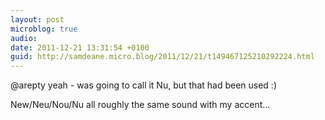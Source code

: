 ```yaml
---
layout: post
microblog: true
audio: 
date: 2011-12-21 13:31:54 +0100
guid: http://samdeane.micro.blog/2011/12/21/t149467125210292224.html
---
```

@arepty yeah - was going to call it Nu, but that had been used :)

New/Neu/Nou/Nu all roughly the same sound with my accent...
